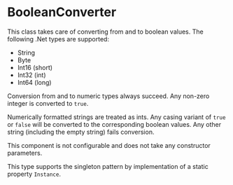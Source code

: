 # BooleanConverter
This class takes care of converting from and to boolean values. 
The following .Net types are supported:
* String
* Byte
* Int16 (short)
* Int32 (int)
* Int64 (long)

Conversion from and to numeric types always succeed.
Any non-zero integer is converted to `true`.

Numerically formatted strings are treated as ints.
Any casing variant of `true` or `false` will be converted to the corresponding boolean values.
Any other string (including the empty string) fails conversion.

This component is not configurable and does not take any constructor parameters. 

This type supports the singleton pattern by implementation of a static property `Instance`.

